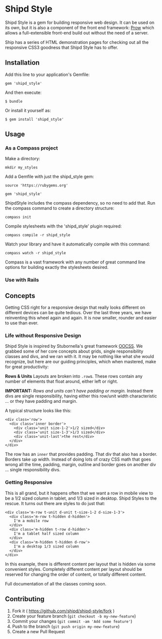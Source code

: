 # Shipd Style

Shipd Style is a gem for building responsive web design. It can be used on its own, but it is also a component of the front end framework: [Prow](https://github.com/shipd/prow) which allows a full-extensible front-end build out without the need of a server.

Ship has a series of HTML demonstration pages for checking out all the responsive CSS3 goodness that Shipd Style has to offer.

## Installation

Add this line to your application's Gemfile:

    gem 'shipd_style'

And then execute:

    $ bundle

Or install it yourself as:

    $ gem install 'shipd_style'

## Usage

### As a Compass project

Make a directory:

    mkdir my_styles

Add a Gemfile with just the shipd_style gem:

    source 'https://rubygems.org'

    gem 'shipd_style'

ShipdStyle includes the compass dependency, so no need to add that.
Run the compass command to create a directory structure:

    compass init

Compile stylesheets with the 'shipd_style' plugin required:

    compass compile -r shipd_style

Watch your library and have it automatically compile with this command:

    compass watch -r shipd_style

Compass is a vast framework with any number of great command line options for
building exactly the stylesheets desired.

### Use with Rails


## Concepts

Getting CSS right for a responsive design that really looks different on different devices can be quite tedious. Over the last three years, we have reinventing this wheel again and again. It is now smaller, rounder and easier to use than ever.

### Life without Responsive Design
Shipd Style is inspired by Stubornella's great framework [OOCSS](https://github.com/stubornella/oocss). We grabbed some of her core concepts about grids, single responsibility classes and divs, and we ran with it. It may be nothing like what she would recognize, but here are our guiding principles, which when mastered, make for great productivity:

__Rows & Units__
Layouts are broken into `.row`s. These rows contain any number of elements that float around, either left or right.

__IMPORTANT:__ _Rows and units can't have padding or margin._ Instead there divs are single responsibility, having either this row/unit width characteristic ... or they have padding and margin.

A typical structure looks like this:

    <div class='row'>
      <div class='inner border'>
        <div class='unit size-1-2'>1/2 sized</div>
        <div class='unit size-1-3'>1/3 sized</div>
        <div class='unit-last'>the rest</div>
      </div>
    </div>

The row has an `inner` that provides padding. That div that also has a border. Borders take up width. Instead of doing lots of crazy CSS math that goes wrong all the time, padding, margin, outline and border goes on another div ... single responsibility divs.

### Getting Responsive
This is all grand, but it happens often that we want a row in mobile view to be a 1/2 sized column in tablet, and 1/3 sized in desktop. Shipd Styles to the rescue. It turns out there are styles to do just that:

    <div class='m-row t-unit d-unit t-size-1-2 d-size-1-3'>
      <div class='m-row t-hidden d-hidden'>
        I'm a mobile row
      </div>
      <div class='m-hidden t-row d-hidden'>
        I'm a tablet half sized column
      </div>
      <div class='m-hidden t-hidden d-row'>
        I'm a desktop 1/3 sized column
      </div>
    </div>

In this example, there is different content per layout that is hidden via some convenient styles. Completely different content per layout should be reserved for changing the order of content, or totally different content.

Full documentation of all the classes coming soon.

## Contributing

1. Fork it ( https://github.com/shipd/shipd-style/fork )
2. Create your feature branch (`git checkout -b my-new-feature`)
3. Commit your changes (`git commit -am 'Add some feature'`)
4. Push to the branch (`git push origin my-new-feature`)
5. Create a new Pull Request
